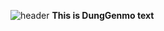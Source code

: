 ![header](https://capsule-render.vercel.app/api?type=waving&color=gradient&height=120&animation=fadeIn&section=footer&text=o(=•ェ•=)m&fontAlign=70)
**This is DungGenmo text**






